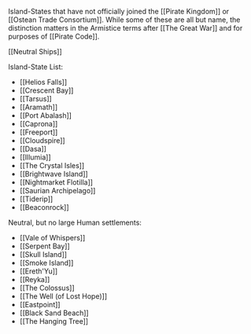 Island-States that have not officially joined the [[Pirate Kingdom]] or [[Ostean Trade Consortium]].  While some of these are all but name, the distinction matters in the Armistice terms after [[The Great War]] and for purposes of [[Pirate Code]].

[[Neutral Ships]] 

Island-State List:
- [[Helios Falls]]
- [[Crescent Bay]]
- [[Tarsus]]
- [[Aramath]]
- [[Port Abalash]]
- [[Caprona]]
- [[Freeport]]
- [[Cloudspire]]
- [[Dasa]]
- [[Illumia]]
- [[The Crystal Isles]]
- [[Brightwave Island]]
- [[Nightmarket Flotilla]]
- [[Saurian Archipelago]]
- [[Tiderip]]
- [[Beaconrock]]

Neutral, but no large Human settlements:
- [[Vale of Whispers]]
- [[Serpent Bay]]
- [[Skull Island]]
- [[Smoke Island]]
- [[Ereth'Yu]]
- [[Reyka]]
- [[The Colossus]]
- [[The Well (of Lost Hope)]]
- [[Eastpoint]]
- [[Black Sand Beach]]
- [[The Hanging Tree]]
